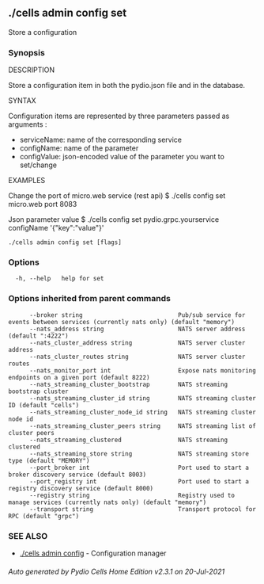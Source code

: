 ## ./cells admin config set

Store a configuration

### Synopsis


DESCRIPTION

  Store a configuration item in both the pydio.json file and in the database.

SYNTAX

  Configuration items are represented by three parameters passed as arguments :
  - serviceName: name of the corresponding service
  - configName: name of the parameter
  - configValue: json-encoded value of the parameter you want to set/change

EXAMPLES

  Change the port of micro.web service (rest api)
  $ ./cells config set micro.web port 8083

  Json parameter value
  $ ./cells config set pydio.grpc.yourservice configName '{"key":"value"}'



```
./cells admin config set [flags]
```

### Options

```
  -h, --help   help for set
```

### Options inherited from parent commands

```
      --broker string                           Pub/sub service for events between services (currently nats only) (default "memory")
      --nats_address string                     NATS server address (default ":4222")
      --nats_cluster_address string             NATS server cluster address
      --nats_cluster_routes string              NATS server cluster routes
      --nats_monitor_port int                   Expose nats monitoring endpoints on a given port (default 8222)
      --nats_streaming_cluster_bootstrap        NATS streaming bootstrap cluster
      --nats_streaming_cluster_id string        NATS streaming cluster ID (default "cells")
      --nats_streaming_cluster_node_id string   NATS streaming cluster node id
      --nats_streaming_cluster_peers string     NATS streaming list of cluster peers
      --nats_streaming_clustered                NATS streaming clustered
      --nats_streaming_store string             NATS streaming store type (default "MEMORY")
      --port_broker int                         Port used to start a broker discovery service (default 8003)
      --port_registry int                       Port used to start a registry discovery service (default 8000)
      --registry string                         Registry used to manage services (currently nats only) (default "memory")
      --transport string                        Transport protocol for RPC (default "grpc")
```

### SEE ALSO

* [./cells admin config](./cells-admin-config)	 - Configuration manager

###### Auto generated by Pydio Cells Home Edition v2.3.1 on 20-Jul-2021
